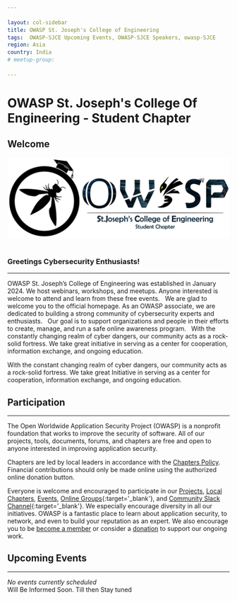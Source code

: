 ```yaml
---

layout: col-sidebar
title: OWASP St. Joseph's College of Engineering
tags:  OWASP-SJCE Upcoming Events, OWASP-SJCE Speakers, owasp-SJCE
region: Asia
country: India
# meetup-group:

---
```


# OWASP St. Joseph's College Of Engineering - Student Chapter
## Welcome
![Logo](./assets/images/OWASP_SJCE.png)
<br/>
<br/>
### Greetings Cybersecurity Enthusiasts!
<hr/>
OWASP St. Joseph’s College of Engineering was established in January 2024. We host webinars, workshops, and meetups. Anyone interested is welcome to attend and learn from these free events.
 
We are glad to welcome you to the official homepage. As an OWASP associate, we are dedicated to building a strong community of cybersecurity experts and enthusiasts.
 
Our goal is to support organizations and people in their efforts to create, manage, and run a safe online awareness program.
 
With the constantly changing realm of cyber dangers, our community acts as a rock-solid fortress. We take great initiative in serving as a center for cooperation, information exchange, and ongoing education.


With the constant changing realm of cyber dangers, our community acts as a rock-solid fortress. We take great Initiative in serving as a center for cooperation, information exchange, and ongoing education.

## Participation
<hr/>
The Open Worldwide Application Security Project (OWASP) is a nonprofit foundation that works to improve the security of software. All of our projects, tools, documents, forums, and chapters are free and open to anyone interested in improving application security. 

Chapters are led by local leaders in accordance with the [Chapters Policy](/www-policy/operational/chapters). Financial contributions should only be made online using the authorized online donation button. 

Everyone is welcome and encouraged to participate in our [Projects](/projects/), [Local Chapters](/chapters/), [Events](/events/), [Online Groups](https://groups.google.com/a/owasp.com/){:target='_blank'}, and [Community Slack Channel](https://owasp.slack.com/){:target='_blank'}. We especially encourage diversity in all our initiatives. OWASP is a fantastic place to learn about application security, to network, and even to build your reputation as an expert. We also encourage you to be [become a member](/membership/) or consider a [donation](/donate/) to support our ongoing work.

## Upcoming Events
<hr/> <!-- You should keep this section as it will populate your meetup events -->
<!-- {% include chapter_events.html group=page.meetup-group %} -->
<i>No events currently scheduled</i><br/>
Will Be Informed Soon. Till then Stay tuned
